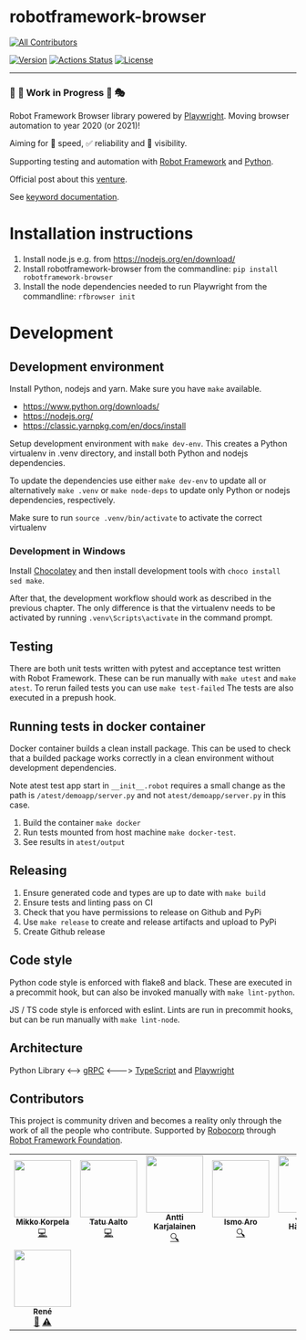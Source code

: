 # robotframework-browser
<!-- ALL-CONTRIBUTORS-BADGE:START - Do not remove or modify this section -->
[![All Contributors](https://img.shields.io/badge/all_contributors-8-orange.svg?style=flat-square)](#contributors-)
<!-- ALL-CONTRIBUTORS-BADGE:END -->
[![Version](https://img.shields.io/pypi/v/robotframework-browser.svg)](https://pypi.python.org/pypi/robotframework-browser)
[![Actions Status](https://github.com/MarketSquare/robotframework-browser/workflows/Python%20package/badge.svg)](https://github.com/MarketSquare/robotframework-browser/actions)
[![License](https://img.shields.io/badge/License-Apache%202.0-blue.svg)](https://opensource.org/licenses/Apache-2.0)

----

### :construction_worker: :construction: Work in Progress :construction: :performing_arts:

Robot Framework Browser library powered by [Playwright](https://playwright.dev/). Moving browser automation to year 2020 (or 2021)!

Aiming for :rocket: speed, :white_check_mark: reliability and :microscope: visibility.

Supporting testing and automation with [Robot Framework](https://robotframework.org) and [Python](https://python.org).

Official post about this [venture](https://forum.robotframework.org/t/moving-robot-framework-browser-automation-to-2020-or-2021/323).

See [keyword documentation](https://marketsquare.github.io/robotframework-browser/Browser.html).

# Installation instructions

1. Install node.js e.g. from https://nodejs.org/en/download/
2. Install robotframework-browser from the commandline: `pip install robotframework-browser`
3. Install the node dependencies needed to run Playwright from the commandline: `rfbrowser init`

# Development

## Development environment

Install Python, nodejs and yarn. Make sure you have `make` available.
- https://www.python.org/downloads/
- https://nodejs.org/
- https://classic.yarnpkg.com/en/docs/install

Setup development environment with `make dev-env`.
This creates a Python virtualenv in .venv directory, and install both Python and
nodejs dependencies.

To update the dependencies use either `make dev-env` to update all or
alternatively `make .venv` or `make node-deps` to update only Python or nodejs
dependencies, respectively.

Make sure to run `source .venv/bin/activate` to activate the correct virtualenv

### Development in Windows

Install [Chocolatey](https://chocolatey.org/) and then install development tools with
`choco install sed make`.

After that, the development workflow should work as described in the previous chapter.
The only difference is that the virtualenv needs to be activated by running
`.venv\Scripts\activate` in the command prompt.

## Testing
There are both unit tests written with pytest and acceptance test written with
Robot Framework. These can be run manually with `make utest` and `make atest`. To rerun failed tests you can use `make test-failed` 
The tests are also executed in a prepush hook.

## Running tests in docker container

Docker container builds a clean install package. This can be used to check that a builded package works correctly in a clean environment without development dependencies.

Note atest test app start in `__init__.robot` requires a small change as the path is `/atest/demoapp/server.py` and not `atest/demoapp/server.py` in this case.

1. Build the container `make docker`
2. Run tests mounted from host machine `make docker-test`.
3. See results in `atest/output`

## Releasing
1. Ensure generated code and types are up to date with `make build`
2. Ensure tests and linting pass on CI
3. Check that you have permissions to release on Github and PyPi
4. Use `make release` to create and release artifacts and upload to PyPi
5. Create Github release

## Code style
Python code style is enforced with flake8 and black. These are executed in a
precommit hook, but can also be invoked manually with `make lint-python`.

JS / TS code style is enforced with eslint. Lints are run in precommit hooks, but can be run manually with `make lint-node`.

## Architecture

Python Library <--> [gRPC](https://grpc.io/) <---> [TypeScript](https://www.typescriptlang.org/) and [Playwright](https://playwright.dev/)

## Contributors

This project is community driven and becomes a reality only through the work of all the people who contribute.
Supported by [Robocorp](https://robocorp.com/) through [Robot Framework Foundation](https://robotframework.org/foundation/).
<!-- ALL-CONTRIBUTORS-LIST:START - Do not remove or modify this section -->
<!-- prettier-ignore-start -->
<!-- markdownlint-disable -->
<table>
  <tr>
    <td align="center"><a href="https://github.com/mkorpela"><img src="https://avatars1.githubusercontent.com/u/136885?v=4" width="100px;" alt=""/><br /><sub><b>Mikko Korpela</b></sub></a><br /><a href="https://github.com/MarketSquare/robotframework-browser/commits?author=mkorpela" title="Code">💻</a></td>
    <td align="center"><a href="https://github.com/aaltat"><img src="https://avatars0.githubusercontent.com/u/2665023?v=4" width="100px;" alt=""/><br /><sub><b>Tatu Aalto</b></sub></a><br /><a href="https://github.com/MarketSquare/robotframework-browser/commits?author=aaltat" title="Code">💻</a></td>
    <td align="center"><a href="https://robocorp.com"><img src="https://avatars1.githubusercontent.com/u/8512727?v=4" width="100px;" alt=""/><br /><sub><b>Antti Karjalainen</b></sub></a><br /><a href="#fundingFinding-aikarjal" title="Funding Finding">🔍</a></td>
    <td align="center"><a href="https://www.linkedin.com/in/ismoaro/"><img src="https://avatars2.githubusercontent.com/u/1047173?v=4" width="100px;" alt=""/><br /><sub><b>Ismo Aro</b></sub></a><br /><a href="#fundingFinding-IsNoGood" title="Funding Finding">🔍</a></td>
    <td align="center"><a href="https://twitter.com/janneharkonen"><img src="https://avatars3.githubusercontent.com/u/159146?v=4" width="100px;" alt=""/><br /><sub><b>Janne Härkönen</b></sub></a><br /><a href="https://github.com/MarketSquare/robotframework-browser/commits?author=yanne" title="Code">💻</a></td>
    <td align="center"><a href="http://xylix.fi"><img src="https://avatars1.githubusercontent.com/u/13387304?v=4" width="100px;" alt=""/><br /><sub><b>Kerkko Pelttari</b></sub></a><br /><a href="https://github.com/MarketSquare/robotframework-browser/commits?author=xylix" title="Code">💻</a></td>
    <td align="center"><a href="https://robocorp.com"><img src="https://avatars3.githubusercontent.com/u/54288445?v=4" width="100px;" alt=""/><br /><sub><b>Robocorp</b></sub></a><br /><a href="#financial-robocorp" title="Financial">💵</a></td>
  </tr>
  <tr>
    <td align="center"><a href="https://robotframework.slack.com"><img src="https://avatars0.githubusercontent.com/u/41592183?v=4" width="100px;" alt=""/><br /><sub><b>René</b></sub></a><br /><a href="#ideas-Snooz82" title="Ideas, Planning, & Feedback">🤔</a> <a href="https://github.com/MarketSquare/robotframework-browser/commits?author=Snooz82" title="Tests">⚠️</a></td>
  </tr>
</table>

<!-- markdownlint-enable -->
<!-- prettier-ignore-end -->
<!-- ALL-CONTRIBUTORS-LIST:END -->
